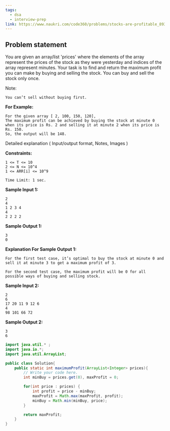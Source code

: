```yaml
---
tags:
  - dsa
  - interview-prep
link: https://www.naukri.com/code360/problems/stocks-are-profitable_893405?source=youtube&campaign=striver_dp_videos&utm_source=youtube&utm_medium=affiliate&utm_campaign=striver_dp_videos&leftPanelTabValue=PROBLEM
---
```

## Problem statement

You are given an array/list 'prices' where the elements of the array represent the prices of the stock as they were yesterday and indices of the array represent minutes. Your task is to find and return the maximum profit you can make by buying and selling the stock. You can buy and sell the stock only once.

Note:

```
You can’t sell without buying first.
```

**For Example:**

```
For the given array [ 2, 100, 150, 120],
The maximum profit can be achieved by buying the stock at minute 0 when its price is Rs. 2 and selling it at minute 2 when its price is Rs. 150.
So, the output will be 148.
```

Detailed explanation ( Input/output format, Notes, Images )

**Constraints:**

```
1 <= T <= 10
2 <= N <= 10^4
1 <= ARR[i] <= 10^9

Time Limit: 1 sec.
```

**Sample Input 1:**

```
2
4
1 2 3 4
4
2 2 2 2
```

**Sample Output 1:**

```
3
0
```

**Explanation For Sample Output 1:**

```
For the first test case, it’s optimal to buy the stock at minute 0 and sell it at minute 3 to get a maximum profit of 3.

For the second test case, the maximum profit will be 0 for all possible ways of buying and selling stock.
```

**Sample Input 2:**

```
2
6
17 20 11 9 12 6
4
98 101 66 72
```

**Sample Output 2:**

```
3
6
```


```Java
import java.util.* ;
import java.io.*; 
import java.util.ArrayList;

public class Solution{
    public static int maximumProfit(ArrayList<Integer> prices){
        // Write your code here.
        int minBuy = prices.get(0), maxProfit = 0;

        for(int price : prices) {
            int profit = price - minBuy;
            maxProfit = Math.max(maxProfit, profit);
            minBuy = Math.min(minBuy, price);
        }

        return maxProfit;
    }
}
```
